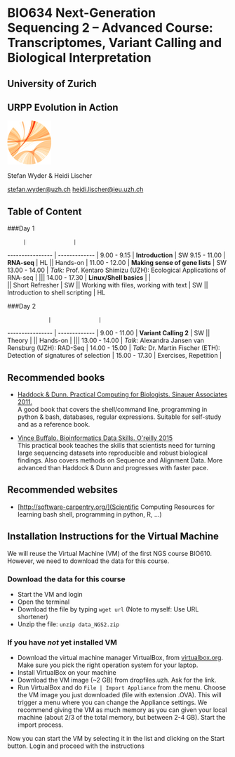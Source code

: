 # BIO634 Next-Generation Sequencing 2 – Advanced Course: Transcriptomes, Variant Calling and Biological Interpretation

## University of Zurich
## URPP Evolution in Action
![URPP logo](Logo_URPP_Kreisganz_kl2.png)

Stefan Wyder & Heidi Lischer

stefan.wyder@uzh.ch
heidi.lischer@ieu.uzh.ch



## Table of Content

###Day 1

		 |               |
---------------- | ------------- |
9.00 - 9.15 | **Introduction** | SW
9.15 - 11.00 | **RNA-seq** | HL
|| Hands-on |
11.00 - 12.00 | **Making sense of gene lists** | SW
13.00 - 14.00 | *Talk:* Prof. Kentaro Shimizu (UZH): Ecological Applications of RNA-seq |
|||
14.00 - 17.30 |	**Linux/Shell basics** | |				
|| Short Refresher | SW
|| Working with files, working with text | SW
|| Introduction to shell scripting | HL


###Day 2

                 |               |
---------------- | ------------- |
9.00 - 11.00 | **Variant Calling 2** | SW
|| Theory |
|| Hands-on |
|||
13.00 - 14.00 |  *Talk:* Alexandra Jansen van Rensburg (UZH): RAD-Seq |
14.00 - 15.00 |	*Talk:* Dr. Martin Fischer (ETH): Detection of signatures of selection |
15.00 - 17.30 | Exercises, Repetition |


## Recommended books

- [Haddock & Dunn. Practical Computing for Biologists. Sinauer Associates 2011.](http://practicalcomputing.org)  
  A good book that covers the shell/command line, programming in python & bash, databases, regular expressions. 
  Suitable for self-study and as a reference book.

- [Vince Buffalo. Bioinformatics Data Skills. O'reilly 2015](http://shop.oreilly.com/product/0636920030157.do)  
  This practical book teaches the skills that scientists need for turning large sequencing datasets into reproducible and robust biological findings.
  Also covers methods on Sequence and Alignment Data. 
  More advanced than Haddock & Dunn and progresses with faster pace.


## Recommended websites

- [http://software-carpentry.org/](Scientific Computing Resources for learning bash shell, programming in python, R, ...)


## Installation Instructions for the Virtual Machine

We will reuse the Virtual Machine (VM) of the first NGS course BIO610. However, we need to download the data for this course.


### Download the data for this course

- Start the VM and login
- Open the terminal
- Download the file by typing `wget url` (Note to myself: Use URL shortener)
- Unzip the file: `unzip data_NGS2.zip`


### If you have *not* yet installed VM 
- Download the virtual machine manager VirtualBox, from [virtualbox.org](https://www.virtualbox.org/). Make sure you pick the right operation system for your laptop. 
- Install VirtualBox on your machine
- Download the VM image (~2 GB) from dropfiles.uzh. Ask for the link.
- Run VirtualBox and do `File | Import Appliance` from the menu. Choose the VM image you just downloaded (file with extension .OVA). This will trigger a menu where you can change the Appliance settings. We recommend giving the VM as much memory as you can given your local machine (about 2/3 of the total memory, but between 2-4 GB). Start the import process.

Now you can start the VM by selecting it in the list and clicking on the Start button. Login and proceed with the instructions 
